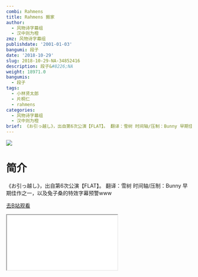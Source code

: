 ```yaml
---
combi: Rahmens
title: Rahmens 搬家
author:
  - 风物诗字幕组
  - 汉中则为橙
zmz: 风物诗字幕组
publishdate: '2001-01-03'
bangumi: 段子
date: '2018-10-29'
slug: 2018-10-29-NA-34852416
description: 段子&#8226;NA
weight: 18971.0
bangumis:
  - 段子
tags:
  - 小林贤太郎
  - 片桐仁
  - rahmens
categories:
  - 风物诗字幕组
  - 汉中则为橙
brief: 《お引っ越し》，出自第6次公演【FLAT】。 翻译：雪树 时间轴/压制：Bunny 早期佳作之一，以及兔子桑的特效字幕预警www
---
```

![](https://i.imgur.com/Cj9IpAE.jpg)
# 简介  
《お引っ越し》，出自第6次公演【FLAT】。
翻译：雪树 时间轴/压制：Bunny
早期佳作之一，以及兔子桑的特效字幕预警www  

[去B站观看](https://www.bilibili.com/video/av34852416/)
<div class ="resp-container"><iframe class="testiframe" src="//player.bilibili.com/player.html?aid=34852416"", scrolling="no", allowfullscreen="true" > </iframe></div> 
